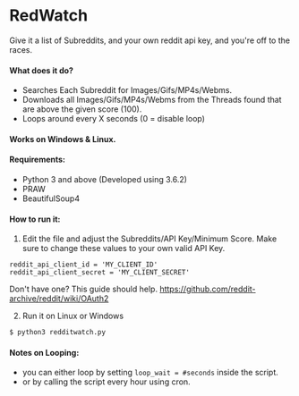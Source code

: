 
# RedWatch

Give it a list of Subreddits, and your own reddit api key, and you're off to the races.

#### What does it do?
  - Searches Each Subreddit for Images/Gifs/MP4s/Webms.
  - Downloads all Images/Gifs/MP4s/Webms from the Threads found that are above the given score (100).
  - Loops around every X seconds (0 = disable loop)

#### Works on Windows & Linux.

#### Requirements:
- Python 3 and above (Developed using 3.6.2)
- PRAW
- BeautifulSoup4

#### How to run it:
1. Edit the file and adjust the Subreddits/API Key/Minimum Score.
Make sure to change these values to your own valid API Key. 
```
reddit_api_client_id = 'MY_CLIENT_ID'
reddit_api_client_secret = 'MY_CLIENT_SECRET'
```
Don't have one? This guide should help. 
https://github.com/reddit-archive/reddit/wiki/OAuth2 

2. Run it on Linux or Windows
```sh
$ python3 redditwatch.py
```

#### Notes on Looping:
  - you can either loop by setting `loop_wait = #seconds` inside the script.
  - or by calling the script every hour using cron. 
